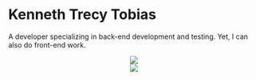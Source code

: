 # Kenneth Trecy Tobias
A developer specializing in back-end development and testing. Yet, I can also do front-end work.

<div align="center">
  <a href="https://github.com/anuraghazra/github-readme-stats">
    <img src="https://github-readme-stats-sigma-ten-24.vercel.app/api?count_private=true&username=kennethtrecy&show_icons=true&theme=tokyonight&cache_seconds=21600&hide_border=true"/>
  </a>
  <br/>
  <a href="https://github.com/anuraghazra/github-readme-stats">
    <img src="https://github-readme-stats-sigma-ten-24.vercel.app/api/top-langs/?username=kennethtrecy&theme=tokyonight&cache_seconds=21600&hide_border=true&layout=compact&langs_count=7"/>
  </a>
</div>

